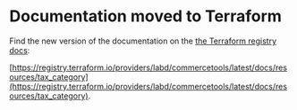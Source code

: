 # Documentation moved to Terraform

Find the new version of the documentation on the [the Terraform registry docs](https://registry.terraform.io/providers/labd/commercetools/latest/docs/resources/tax_category):

 [https://registry.terraform.io/providers/labd/commercetools/latest/docs/resources/tax_category](https://registry.terraform.io/providers/labd/commercetools/latest/docs/resources/tax_category).
